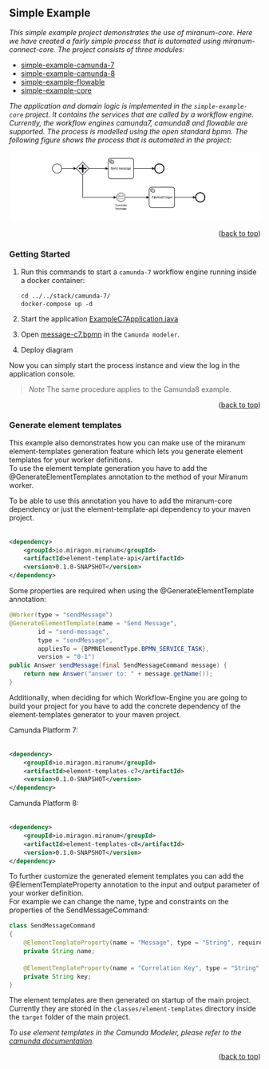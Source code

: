 <div id="top"></div>

## Simple Example

*This simple example project demonstrates the use of miranum-core. Here we have created a fairly simple process that is
automated using
miranum-connect-core. The project consists of three modules:*

- [simple-example-camunda-7](simple-example-camunda-7)
- [simple-example-camunda-8](simple-example-camunda-8)
- [simple-example-flowable](simple-example-flowable)
- [simple-example-core](simple-example-core)

*The application and domain logic is implemented in the `simple-example-core` project. It contains the services that are
called by a workflow engine.*
*Currently, the workflow engines camunda7, camunda8 and flowable are supported.*
*The process is modelled using the open standard bpmn.*
*The following figure shows the process that is automated in the project:*

<div align="center">
   <img src="../../images/simple-example-bpmn.png" alt="simple-example-bpmn">
</div>

<p align="right">(<a href="#top">back to top</a>)</p>

### Getting Started

1. Run this commands to start a `camunda-7` workflow engine running inside a docker container:
    ```shell
    cd ../../stack/camunda-7/
    docker-compose up -d
    ```

2. Start the
   application [ExampleC7Application.java](simple-example-camunda-7/src/main/java/io/miragon/miranum/integrations/example/c7/ExampleC7Application.java)

3. Open [message-c7.bpmn](simple-example-camunda-7/src/main/resources/bpmn/message-c7.bpmn) in the `Camunda modeler`.

4. Deploy diagram

Now you can simply start the process instance and view the log in the application console.

> *_Note_* The same procedure applies to the Camunda8 example.

<p align="right">(<a href="#top">back to top</a>)</p>

### Generate element templates

This example also demonstrates how you can make use of the miranum element-templates generation feature
which lets you generate element templates for your worker definitions. \
To use the element template generation you have to add the @GenerateElementTemplates annotation to the method of your
Miranum worker.

To be able to use this annotation you have to add the miranum-core dependency or just the element-template-api
dependency to your maven project.

```xml

<dependency>
    <groupId>io.miragon.miranum</groupId>
    <artifactId>element-template-api</artifactId>
    <version>0.1.0-SNAPSHOT</version>
</dependency>
```

Some properties are required when using the @GenerateElementTemplate annotation:

```java
@Worker(type = "sendMessage")
@GenerateElementTemplate(name = "Send Message",
        id = "send-message",
        type = "sendMessage",
        appliesTo = {BPMNElementType.BPMN_SERVICE_TASK},
        version = "0-1")
public Answer sendMessage(final SendMessageCommand message) {
    return new Answer("answer to: " + message.getName());
}
```

Additionally, when deciding for which Workflow-Engine you are going to build your project for you have to add the
concrete
dependency of the element-templates generator to your maven project.

Camunda Platform 7:

```xml

<dependency>
    <groupId>io.miragon.miranum</groupId>
    <artifactId>element-templates-c7</artifactId>
    <version>0.1.0-SNAPSHOT</version>
</dependency>
```

Camunda Platform 8:

```xml

<dependency>
    <groupId>io.miragon.miranum</groupId>
    <artifactId>element-templates-c8</artifactId>
    <version>0.1.0-SNAPSHOT</version>
</dependency>
```

To further customize the generated element templates you can add the @ElementTemplateProperty annotation to the input
and output parameter of your worker definition. \
For example we can change the name, type and constraints on the properties of the SendMessageCommand:

```java
class SendMessageCommand
{
    @ElementTemplateProperty(name = "Message", type = "String", required = true)
    private String name;

    @ElementTemplateProperty(name = "Correlation Key", type = "String", required = true)
    private String key;
}
```

The element templates are then generated on startup of the main project. \
Currently they are stored in the `classes/element-templates` directory inside the `target` folder of the main project.

*To use element templates in the Camunda Modeler, please refer to
the [camunda documentation](https://docs.camunda.io/docs/components/modeler/desktop-modeler/element-templates/about-templates/).*

<p align="right">(<a href="#top">back to top</a>)</p>
